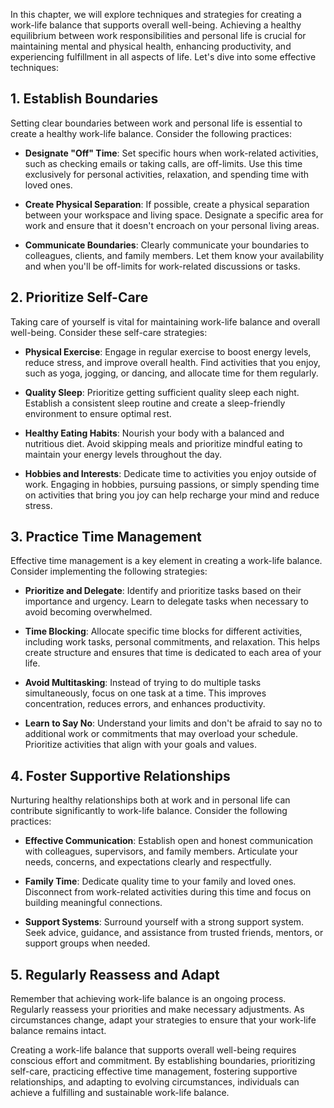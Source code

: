 
In this chapter, we will explore techniques and strategies for creating a work-life balance that supports overall well-being. Achieving a healthy equilibrium between work responsibilities and personal life is crucial for maintaining mental and physical health, enhancing productivity, and experiencing fulfillment in all aspects of life. Let's dive into some effective techniques:

**1. Establish Boundaries**
---------------------------

Setting clear boundaries between work and personal life is essential to create a healthy work-life balance. Consider the following practices:

* **Designate "Off" Time**: Set specific hours when work-related activities, such as checking emails or taking calls, are off-limits. Use this time exclusively for personal activities, relaxation, and spending time with loved ones.

* **Create Physical Separation**: If possible, create a physical separation between your workspace and living space. Designate a specific area for work and ensure that it doesn't encroach on your personal living areas.

* **Communicate Boundaries**: Clearly communicate your boundaries to colleagues, clients, and family members. Let them know your availability and when you'll be off-limits for work-related discussions or tasks.

**2. Prioritize Self-Care**
---------------------------

Taking care of yourself is vital for maintaining work-life balance and overall well-being. Consider these self-care strategies:

* **Physical Exercise**: Engage in regular exercise to boost energy levels, reduce stress, and improve overall health. Find activities that you enjoy, such as yoga, jogging, or dancing, and allocate time for them regularly.

* **Quality Sleep**: Prioritize getting sufficient quality sleep each night. Establish a consistent sleep routine and create a sleep-friendly environment to ensure optimal rest.

* **Healthy Eating Habits**: Nourish your body with a balanced and nutritious diet. Avoid skipping meals and prioritize mindful eating to maintain your energy levels throughout the day.

* **Hobbies and Interests**: Dedicate time to activities you enjoy outside of work. Engaging in hobbies, pursuing passions, or simply spending time on activities that bring you joy can help recharge your mind and reduce stress.

**3. Practice Time Management**
-------------------------------

Effective time management is a key element in creating a work-life balance. Consider implementing the following strategies:

* **Prioritize and Delegate**: Identify and prioritize tasks based on their importance and urgency. Learn to delegate tasks when necessary to avoid becoming overwhelmed.

* **Time Blocking**: Allocate specific time blocks for different activities, including work tasks, personal commitments, and relaxation. This helps create structure and ensures that time is dedicated to each area of your life.

* **Avoid Multitasking**: Instead of trying to do multiple tasks simultaneously, focus on one task at a time. This improves concentration, reduces errors, and enhances productivity.

* **Learn to Say No**: Understand your limits and don't be afraid to say no to additional work or commitments that may overload your schedule. Prioritize activities that align with your goals and values.

**4. Foster Supportive Relationships**
--------------------------------------

Nurturing healthy relationships both at work and in personal life can contribute significantly to work-life balance. Consider the following practices:

* **Effective Communication**: Establish open and honest communication with colleagues, supervisors, and family members. Articulate your needs, concerns, and expectations clearly and respectfully.

* **Family Time**: Dedicate quality time to your family and loved ones. Disconnect from work-related activities during this time and focus on building meaningful connections.

* **Support Systems**: Surround yourself with a strong support system. Seek advice, guidance, and assistance from trusted friends, mentors, or support groups when needed.

**5. Regularly Reassess and Adapt**
-----------------------------------

Remember that achieving work-life balance is an ongoing process. Regularly reassess your priorities and make necessary adjustments. As circumstances change, adapt your strategies to ensure that your work-life balance remains intact.

Creating a work-life balance that supports overall well-being requires conscious effort and commitment. By establishing boundaries, prioritizing self-care, practicing effective time management, fostering supportive relationships, and adapting to evolving circumstances, individuals can achieve a fulfilling and sustainable work-life balance.
